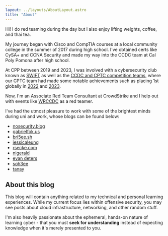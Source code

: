 ```yaml
---
layout: ../layouts/AboutLayout.astro
title: "About"
---
```


Hi! I do red teaming during the day but I also enjoy lifting weights, coffee, and thai tea.

My journey began with Cisco and CompTIA courses at a local community college in the summer of 2017 during high school. I've obtained certs like CySA+ and CCNA Security and made my way into the CCDC team at Cal Poly Pomona after high school.

At CPP between 2019 and 2023, I was involved with a cybersecurity club known as [SWIFT](https://calpolyswift.org) as well as the [CCDC and CPTC competition teams](https://cysec.team), where our CPTC team had made some notable achievements such as placing 1st globally in [2022](https://www.rit.edu/news/worlds-best-cybersecurity-students-battle-collegiate-pentesting-competition-rochester) and [2023](https://www.rit.edu/news/collegiate-penetration-testing-competition-rit-crowns-globes-top-cyber-students).

Now, I'm an Associate Red Team Consultant at CrowdStrike and I help out with events like [WRCCDC](https://wrccdc.org/) as a red teamer.

I've had the utmost pleasure to work with some of the brightest minds during uni and work, whose blogs can be found below:

- [nosecurity.blog](https://nosecurity.blog/)
- [gabrielfok.us](https://gabrielfok.us/)
- [bri5ee.sh](https://bri5ee.sh/)
- [jessicaleung](https://jessicacleung.com/)
- [rsecke.com](https://rsecke.com/)
- [nigerald](https://dtsec.us/)
- [evan deters](https://evandeters.com/)
- [soh3ee](https://soh3ee.sh/)
- [tanay](https://altoid0.com/)

## About this blog

This blog will contain anything related to my technical and personal learning experiences. While my current focus lies within offensive security, you may see posts about cloud infrastructure, networking, and other random stuff.

I'm also heavily passionate about the ephemeral, hands-on nature of learning cyber - that you must **seek for understanding** instead of expecting knowledge when it's merely presented to you.
